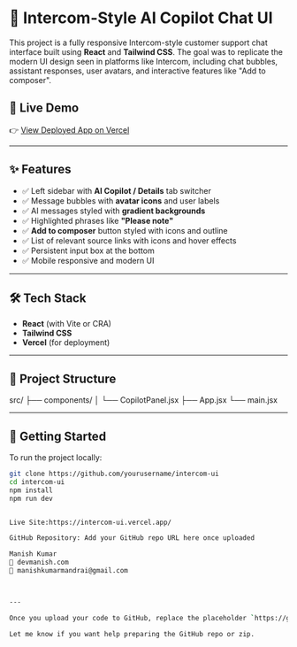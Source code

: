 # 💬 Intercom-Style AI Copilot Chat UI

This project is a fully responsive Intercom-style customer support chat interface built using **React** and **Tailwind CSS**. The goal was to replicate the modern UI design seen in platforms like Intercom, including chat bubbles, assistant responses, user avatars, and interactive features like "Add to composer".

## 🔗 Live Demo

👉 [View Deployed App on Vercel](https://intercom-ui.vercel.app/)

---

## ✨ Features

- ✅ Left sidebar with **AI Copilot / Details** tab switcher
- ✅ Message bubbles with **avatar icons** and user labels
- ✅ AI messages styled with **gradient backgrounds**
- ✅ Highlighted phrases like **"Please note"**
- ✅ **Add to composer** button styled with icons and outline
- ✅ List of relevant source links with icons and hover effects
- ✅ Persistent input box at the bottom
- ✅ Mobile responsive and modern UI

---

## 🛠 Tech Stack

- **React** (with Vite or CRA)
- **Tailwind CSS**
- **Vercel** (for deployment)

---

## 📁 Project Structure

src/
├── components/
│ └── CopilotPanel.jsx
├── App.jsx
└── main.jsx



---

## 🚀 Getting Started

To run the project locally:

```bash
git clone https://github.com/yourusername/intercom-ui
cd intercom-ui
npm install
npm run dev


Live Site:https://intercom-ui.vercel.app/

GitHub Repository: Add your GitHub repo URL here once uploaded

Manish Kumar
🔗 devmanish.com
📧 manishkumarmandrai@gmail.com



---

Once you upload your code to GitHub, replace the placeholder `https://github.com/yourusername/intercom-ui` with your actual repo URL.

Let me know if you want help preparing the GitHub repo or zip.


